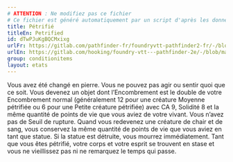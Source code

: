 ```yaml
---
# ATTENTION : Ne modifiez pas ce fichier
# Ce fichier est généré automatiquement par un script d'après les données du module Foundry VTT officiel et de sa traduction
title: Pétrifié
titleEn: Petrified
id: dTwPJuKgBQCMxixg
urlFr: https://gitlab.com/pathfinder-fr/foundryvtt-pathfinder2-fr/-/blob/master/data/conditionitems/dTwPJuKgBQCMxixg.htm
urlEn: https://gitlab.com/hooking/foundry-vtt---pathfinder-2e/-/blob/master/packs/data/conditionitems.db/petrified.json
group: conditionitems
layout: etats
---
```

Vous avez été changé en pierre. Vous ne pouvez pas agir ou sentir quoi que ce soit. Vous devenez un objet dont l’Encombrement est le double de votre Encombrement normal (généralement 12 pour une créature Moyenne pétrifiée ou 6 pour une Petite créature pétrifiée) avec CA 9, Solidité 8 et la même quantité de points de vie que vous aviez de votre vivant. Vous n’avez pas de Seuil de rupture. Quand vous redevenez une créature de chair et de sang, vous conservez la même quantité de points de vie que vous aviez en tant que statue. Si la statue est détruite, vous mourrez immédiatement. Tant que vous êtes pétrifié, votre corps et votre esprit se trouvent en stase et vous ne vieillissez pas ni ne remarquez le temps qui passe.


